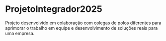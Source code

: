 # ProjetoIntegrador2025
Projeto desenvolvido em colaboração com colegas de polos diferentes para aprimorar o trabalho em equipe e desenvolvimento de soluções reais para uma empresa.
